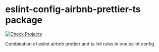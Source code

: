 # eslint-config-airbnb-prettier-ts package

[![Check Projects](https://github.com/paperkotter/eslint-config-airbnb-prettier-ts/actions/workflows/lint.yml/badge.svg)](https://github.com/paperkotter/eslint-config-airbnb-prettier-ts/actions/workflows/lint.yml)

Combination of eslint airbnb prettier and ts lint rules in one eslint config
